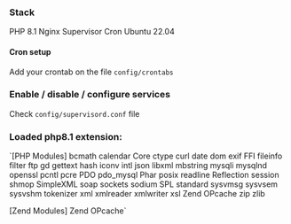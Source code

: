 ### Stack
PHP 8.1
Nginx
Supervisor
Cron
Ubuntu 22.04

#### Cron setup
Add your crontab on the file `config/crontabs`

### Enable / disable / configure services
Check `config/supervisord.conf` file

### Loaded php8.1 extension:

`[PHP Modules]
bcmath
calendar
Core
ctype
curl
date
dom
exif
FFI
fileinfo
filter
ftp
gd
gettext
hash
iconv
intl
json
libxml
mbstring
mysqli
mysqlnd
openssl
pcntl
pcre
PDO
pdo_mysql
Phar
posix
readline
Reflection
session
shmop
SimpleXML
soap
sockets
sodium
SPL
standard
sysvmsg
sysvsem
sysvshm
tokenizer
xml
xmlreader
xmlwriter
xsl
Zend OPcache
zip
zlib

[Zend Modules]
Zend OPcache`

